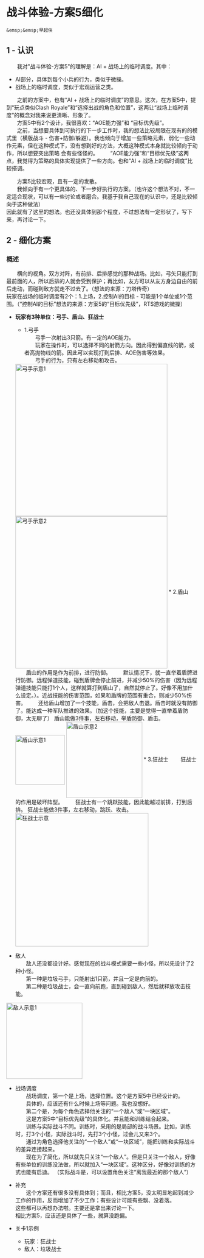 # 战⽃体验-方案5细化

```{admonition} 作者
&emsp;&emsp;早起侠
```

## 1 - 认识

&emsp;&emsp;我对"战⽃体验-方案5"的理解是：AI + 战场上的临时调度。其中：
* AI部分，具体到每个⼩兵的⾏为，类似于微操。
* 战场上的临时调度，类似于宏观运营之类。

&emsp;&emsp;之前的⽅案中，也有“AI + 战场上的临时调度”的意思。这次，在方案5中，提到“玩点类似Clash Royale”和“选择出战的⻆⾊和位置”，这两让“战场上临时调度”的概念对我来说更清晰、形象了。  
&emsp;&emsp;方案5中有2个设计，我很喜欢：“AOE能⼒强”和 “⽬标优先级”。  
&emsp;&emsp;之前，当想要具体到可执⾏的下⼀步⼯作时，我的想法⽐较局限在现有的的模式⾥（横版战⽃ - 伤害+防御/躲避）。我也倾向于增加⼀些策略元素，弱化⼀些动作元素，但在这种模式下，没有想到好的⽅法，⼤概这种模式本⾝就⽐较倾向于动作，所以想要突出策略 会有些怪怪的。
&emsp;&emsp;“AOE能⼒强”和“⽬标优先级”这两点，我觉得为策略的具体实现提供了⼀些⽅向。也和“AI + 战场上的临时调度”⽐较搭调。

&emsp;&emsp;方案5⽐较宏观，且有⼀定的发散。  
&emsp;&emsp;我倾向于有⼀个更具体的、下⼀步好执⾏的⽅案。（也许这个想法不对，不⼀定适合现状，可以有⼀些讨论或者磨合。我基于我⾃⼰现在的认识中，还是⽐较倾向于这种做法）  
因此就有了这里的想法。也还没具体到那个程度，不过想法有⼀定形状了，写下来，再讨论⼀下。

## 2 - 细化⽅案

### 概述

&emsp;&emsp;横向的视⻆。双⽅对阵，有前排、后排感觉的那种战场。⽐如，⼸⽮只能打到最前⾯的⼈，所以后排的⼈就会受到保护；再⽐如，友⽅可以从友⽅⾝边⾃由的前后⾛动，⽽碰到敌⽅就⾛不过去了。（想法的来源：⼑塔传奇）  
玩家在战场的临时调度有2个：1.上场，2.控制AI的⽬标 - 可能是1个单位或1个范围。（“控制AI的⽬标”想法的来源：方案5的“⽬标优先级”，RTS游戏的微操）

* **玩家有3种单位：⼸⼿、盾⼭、狂战⼠**
	* 1.⼸⼿  
	&emsp;&emsp;⼸⼿⼀次射出3只箭。有⼀定的AOE能⼒。  
	&emsp;&emsp;玩家在操作时，可以选择不同的射箭⽅向。因此得到偏直线的箭，或者⾼抛物线的箭。因此可以实现打到后排、AOE伤害等效果。  
	&emsp;&emsp;⼸⼿的⾏为，只有左右移动和攻击。
	<img src="/img/design/gameplay/battle1.png" alt="弓手示意1" width="400px" align="center">
	<img src="/img/design/gameplay/battle2.png" alt="弓手示意2" width="400px" align="center">
	* 2.盾⼭  
	&emsp;&emsp;盾⼭的作⽤是作为前排，进⾏防御。  
	&emsp;&emsp;默认情况下，就⼀直举着盾牌进⾏防御。远程弹道技能，碰到盾牌会停⽌前进，并减少50%的伤害（因为远程弹道技能只能打1个⼈，这样就算打到盾⼭了，⾃然就停⽌了。好像不⽤加什么设定。）。近战技能的伤害范围，如果和盾牌的范围有重合，则减少50%伤害。  
	&emsp;&emsp;还给盾⼭增加了⼀个技能，盾击，会把敌⼈击退。盾击时就没有防御了。能达成⼀种军队推进的效果。（加这个技能，主要是觉得⼀直举着盾防御，太⽆聊了）  
	盾⼭能做3件事，左右移动，举盾防御、盾击。
	<img src="/img/design/gameplay/battle3.png" alt="盾⼭示意1" width="130px" align="center">
	<img src="/img/design/gameplay/battle4.png" alt="盾⼭示意2" width="200px" align="center">
	* 3.狂战⼠  
	&emsp;&emsp;狂战⼠的作⽤是破坏阵型。  
	&emsp;&emsp;狂战⼠有⼀个跳跃技能，因此能越过前排，打到后排。 狂战⼠能做3件事，左右移动，跳跃、攻击。
	<img src="/img/design/gameplay/battle5.png" alt="狂战⼠示意" width="350px" align="center">

* 敌⼈  
&emsp;&emsp;敌⼈还没都设计好。感觉现在的战⽃模式需要⼀些⼩怪，所以先设计了2种⼩怪。  
&emsp;&emsp;第⼀种是垃圾⼸⼿，只能射出1只箭，并且⼀定是向前的。  
&emsp;&emsp;第⼆种是垃圾战⼠，会⼀直向前跑，直到碰到敌⼈，然后就释放攻击技能。
<img src="/img/design/gameplay/battle6.png" alt="敌⼈示意1" width="200px" align="center">

* 战场调度  
&emsp;&emsp;战场调度，第⼀个是上场，选择位置。这个是方案5中已经设计的。  
&emsp;&emsp;具体的，应该还有什么时候上场等问题。我也没想好。  
&emsp;&emsp;第⼆个是，为每个⻆⾊选择他关注的“⼀个敌⼈”或“⼀块区域”。  
&emsp;&emsp;这是方案5中“⽬标优先级”的具体化。并且能和训练结合起来。  
&emsp;&emsp;训练与实际战⽃不同。训练时，采⽤的是局部的战⽃场景。⽐如，训练时，打3个⼩怪，实际战⽃时，先打3个⼩怪，过会⼉⼜来3个。  
&emsp;&emsp;通过为⻆⾊选择他关注的“⼀个敌⼈”或“⼀块区域”，能把训练和实际战⽃的差异连接起来。  
&emsp;&emsp;现在为了简化，所以就先只关注“⼀个敌⼈”。但是只关注⼀个敌⼈，好像有些单位的训练没法做，所以就加⼊“⼀块区域”。这种区分，好像对训练的⽅式也能有启迪。 （实际战⽃是，可以设置⻆⾊关注“离我最近的那个敌⼈”）

* 补充  
&emsp;&emsp;这个⽅案还有很多没有具体到；⽽且，相⽐方案5，没太明显地起到减少⼯作的作⽤，反⽽增加了不少⼯作；有些设计可能有些飘、没着落。  
这些都可以再想办法啦。主要还是拿出来讨论⼀下。  
相⽐方案5，应该还是具体了⼀些，就算没跑偏。

* 关卡1示例
	* 玩家：狂战⼠
	* 敌⼈：垃圾战⼠